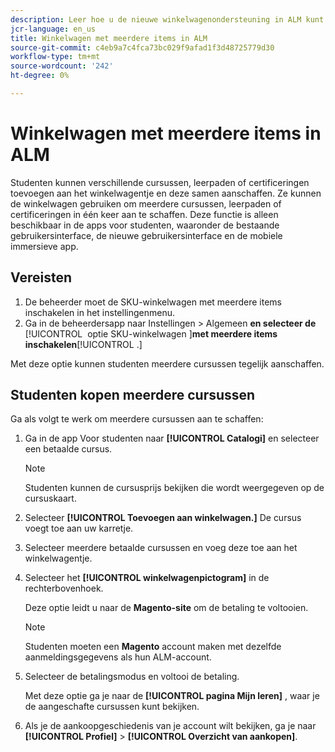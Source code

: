 ```yaml
---
description: Leer hoe u de nieuwe winkelwagenondersteuning in ALM kunt gebruiken om meerdere SKU's te kopen.
jcr-language: en_us
title: Winkelwagen met meerdere items in ALM
source-git-commit: c4eb9a7c4fca73bc029f9afad1f3d48725779d30
workflow-type: tm+mt
source-wordcount: '242'
ht-degree: 0%

---
```



# Winkelwagen met meerdere items in ALM

Studenten kunnen verschillende cursussen, leerpaden of certificeringen toevoegen aan het winkelwagentje en deze samen aanschaffen. Ze kunnen de winkelwagen gebruiken om meerdere cursussen, leerpaden of certificeringen in één keer aan te schaffen. Deze functie is alleen beschikbaar in de apps voor studenten, waaronder de bestaande gebruikersinterface, de nieuwe gebruikersinterface en de mobiele immersieve app.

## Vereisten

1. De beheerder moet de SKU-winkelwagen met meerdere items inschakelen in het instellingenmenu.
1. Ga in de beheerdersapp naar Instellingen > Algemeen **en selecteer de**&#x200B;[!UICONTROL &#x200B; optie SKU-winkelwagen &#x200B;]&#x200B;**met meerdere items inschakelen**&#x200B;[!UICONTROL .]&#x200B;**&#x200B;**

Met deze optie kunnen studenten meerdere cursussen tegelijk aanschaffen.

## Studenten kopen meerdere cursussen

Ga als volgt te werk om meerdere cursussen aan te schaffen:

1. Ga in de app Voor studenten naar **[!UICONTROL Catalogi]** en selecteer een betaalde cursus.

   >[!NOTE]
   >
   >Studenten kunnen de cursusprijs bekijken die wordt weergegeven op de cursuskaart.

1. Selecteer **[!UICONTROL Toevoegen aan winkelwagen.]** De cursus voegt toe aan uw karretje.
1. Selecteer meerdere betaalde cursussen en voeg deze toe aan het winkelwagentje.
1. Selecteer het **[!UICONTROL winkelwagenpictogram]** in de rechterbovenhoek.

   Deze optie leidt u naar de **Magento-site** om de betaling te voltooien.

   >[!NOTE]
   >
   >Studenten moeten een **Magento** account maken met dezelfde aanmeldingsgegevens als hun ALM-account.

1. Selecteer de betalingsmodus en voltooi de betaling.

   Met deze optie ga je naar de **[!UICONTROL pagina Mijn leren]** , waar je de aangeschafte cursussen kunt bekijken.

1. Als je de aankoopgeschiedenis van je account wilt bekijken, ga je naar **[!UICONTROL Profiel]** > **[!UICONTROL Overzicht van aankopen]**.
